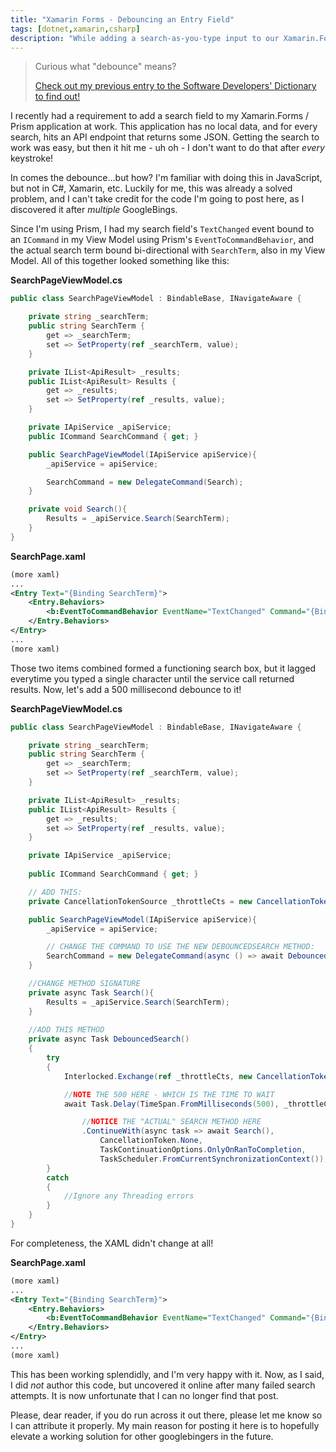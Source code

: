 ```yaml
---
title: "Xamarin Forms - Debouncing an Entry Field"
tags: [dotnet,xamarin,csharp]
description: "While adding a search-as-you-type input to our Xamarin.Forms application, I wanted to 'debounce' it to save network requests.  Read on to find out how I did it"
---
```


> Curious what "debounce" means?
>
>[Check out my previous entry to the Software Developers' Dictionary to find out!](https://www.codingwithcalvin.net/the-software-developers-dictionary-debounce/)

I recently had a requirement to add a search field to my Xamarin.Forms / Prism application at work.  This application has no local data, and for every search, hits an API endpoint that returns some JSON.  Getting the search to work was easy, but then it hit me - uh oh - I don't want to do that after *every* keystroke!

In comes the debounce...but how?  I'm familiar with doing this in JavaScript, but not in C#, Xamarin, etc.  Luckily for me, this was already a solved problem, and I can't take credit for the code I'm going to post here, as I discovered it after *multiple* GoogleBings.

Since I'm using Prism, I had my search field's `TextChanged` event bound to an `ICommand` in my View Model using Prism's `EventToCommandBehavior`, and the actual search term bound bi-directional with `SearchTerm`, also in my View Model.  All of this together looked something like this:

**SearchPageViewModel.cs**
```csharp
public class SearchPageViewModel : BindableBase, INavigateAware {

    private string _searchTerm;
    public string SearchTerm {
        get => _searchTerm;
        set => SetProperty(ref _searchTerm, value);
    }

    private IList<ApiResult> _results;
    public IList<ApiResult> Results {
        get => _results;
        set => SetProperty(ref _results, value);
    }

    private IApiService _apiService;
    public ICommand SearchCommand { get; }

    public SearchPageViewModel(IApiService apiService){
        _apiService = apiService;

        SearchCommand = new DelegateCommand(Search);
    }

    private void Search(){
        Results = _apiService.Search(SearchTerm);
    }
}
```

**SearchPage.xaml**
```xml
(more xaml)
...
<Entry Text="{Binding SearchTerm}">
    <Entry.Behaviors>
        <b:EventToCommandBehavior EventName="TextChanged" Command="{Binding SearchCommand}" />
    </Entry.Behaviors>
</Entry>
...
(more xaml)
```

Those two items combined formed a functioning search box, but it lagged everytime you typed a single character until the service call returned results.  Now, let's add a 500 millisecond debounce to it!

**SearchPageViewModel.cs**
```csharp
public class SearchPageViewModel : BindableBase, INavigateAware {

    private string _searchTerm;
    public string SearchTerm {
        get => _searchTerm;
        set => SetProperty(ref _searchTerm, value);
    }

    private IList<ApiResult> _results;
    public IList<ApiResult> Results {
        get => _results;
        set => SetProperty(ref _results, value);
    }

    private IApiService _apiService;
    
    public ICommand SearchCommand { get; }

    // ADD THIS:
    private CancellationTokenSource _throttleCts = new CancellationTokenSource();

    public SearchPageViewModel(IApiService apiService){
        _apiService = apiService;

        // CHANGE THE COMMAND TO USE THE NEW DEBOUNCEDSEARCH METHOD:
        SearchCommand = new DelegateCommand(async () => await DebouncedSearch().ConfigureAwait(false));
    }

    //CHANGE METHOD SIGNATURE
    private async Task Search(){
        Results = _apiService.Search(SearchTerm);
    }
    
    //ADD THIS METHOD
    private async Task DebouncedSearch()
    {
        try
        {
            Interlocked.Exchange(ref _throttleCts, new CancellationTokenSource()).Cancel();

            //NOTE THE 500 HERE - WHICH IS THE TIME TO WAIT
            await Task.Delay(TimeSpan.FromMilliseconds(500), _throttleCts.Token)

                //NOTICE THE "ACTUAL" SEARCH METHOD HERE
                .ContinueWith(async task => await Search(),
                    CancellationToken.None,
                    TaskContinuationOptions.OnlyOnRanToCompletion,
                    TaskScheduler.FromCurrentSynchronizationContext());
        }
        catch
        {
            //Ignore any Threading errors
        }
    }
}
```

For completeness, the XAML didn't change at all!

**SearchPage.xaml**
```xml
(more xaml)
...
<Entry Text="{Binding SearchTerm}">
    <Entry.Behaviors>
        <b:EventToCommandBehavior EventName="TextChanged" Command="{Binding SearchCommand}" />
    </Entry.Behaviors>
</Entry>
...
(more xaml)
```

This has been working splendidly, and I'm very happy with it.  Now, as I said, I did *not* author this code, but uncovered it online after many failed search attempts.  It is now unfortunate that I can no longer find that post.  

Please, dear reader, if you do run across it out there, please let me know so I can attribute it properly.  My main reason for posting it here is to hopefully elevate a working solution for other googlebingers in the future.

